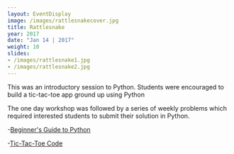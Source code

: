 ```yaml
---
layout: EventDisplay
image: /images/rattlesnakecover.jpg
title: Rattlesnake
year: 2017
date: "Jan 14 | 2017"
weight: 10
slides:
- /images/rattlesnake1.jpg
- /images/rattlesnake2.jpg
---
```


This was an introductory session to Python. Students were encouraged to build a tic-tac-toe app ground up using Python 

<!--break-->

The one day workshop was followed by a series of weekly problems which required  interested students to submit their solution in Python.

-[Beginner's Guide to Python](http://wncc-iitb.org/wiki/index.php/Python_Workshop_Resources)

-[Tic-Tac-Toe Code](http://wncc-iitb.org/wiki/index.php/Python_Workshop_Resources)
